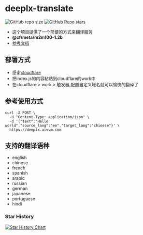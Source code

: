 # deeplx-translate

![GitHub repo size](https://img.shields.io/github/repo-size/caoyunzhou/deeplx-translate)
[![GitHub Repo stars](https://img.shields.io/github/stars/caoyunzhou/deeplx-translate?style=social)](https://github.com/caoyunzhou/deeplx-translate/stargazers)

- 这个项目提供了一个简便的方式来翻译服务
- **@cf/meta/m2m100-1.2b**
- [参考文档](https://developers.cloudflare.com/workers-ai/models/translation/)

## 部署方式

- 感谢[cloudflare](https://cloudflare.com)
- 把index.js的内容粘贴到cloudflare的work中
- 在cloudflare > work > 触发器,配置自定义域名就可以愉快的翻译了

## 参考使用方式

```Shell
curl -X POST \
  -H "Content-Type: application/json" \
  -d '{"text":"Hello world","source_lang":"en","target_lang":"chinese"}' \
  https://deeplx.aivvm.com

```

## 支持的翻译语种

- english
- chinese
- french
- spanish
- arabic
- russian
- german
- japanese
- portuguese
- hindi


### Star History

[![Star History Chart](https://api.star-history.com/svg?repos=caoyunzhou/deeplx-translate&type=Date)](https://star-history.com/#caoyunzhou/deeplx-translate&Date)
